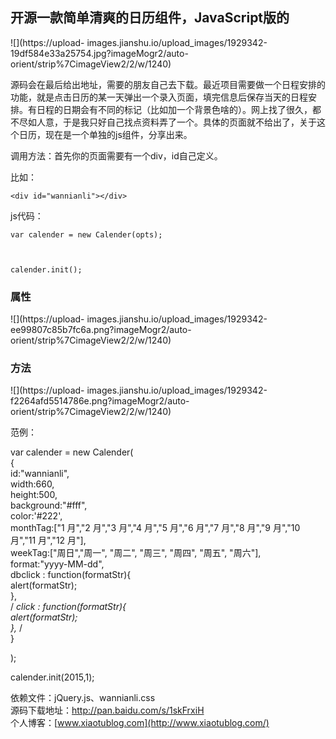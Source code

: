 ##  开源一款简单清爽的日历组件，JavaScript版的

![](https://upload-
images.jianshu.io/upload_images/1929342-19df584e33a25754.jpg?imageMogr2/auto-
orient/strip%7CimageView2/2/w/1240)

源码会在最后给出地址，需要的朋友自己去下载。最近项目需要做一个日程安排的功能，就是点击日历的某一天弹出一个录入页面，填完信息后保存当天的日程安排。有日程的日期会有不同的标记（比如加一个背景色啥的）。网上找了很久，都不尽如人意，于是我只好自己找点资料弄了一个。具体的页面就不给出了，关于这个日历，现在是一个单独的js组件，分享出来。

调用方法：首先你的页面需要有一个div，id自己定义。

比如：

    
    
    <div id="wannianli"></div>

js代码：

    
    
    var calender = new Calender(opts);
    
    calender.init();

### 属性

![](https://upload-
images.jianshu.io/upload_images/1929342-ee99807c85b7fc6a.png?imageMogr2/auto-
orient/strip%7CimageView2/2/w/1240)

### 方法

![](https://upload-
images.jianshu.io/upload_images/1929342-f2264afd5514786e.png?imageMogr2/auto-
orient/strip%7CimageView2/2/w/1240)

范例：

var calender = new Calender(  
{  
id:"wannianli",  
width:660,  
height:500,  
background:"#fff",  
color:'#222',  
monthTag:["1 月","2 月","3 月","4 月","5 月","6 月","7 月","8 月","9 月","10 月","11
月","12 月"],  
weekTag:["周日","周一", "周二", "周三", "周四", "周五", "周六"],  
format:"yyyy-MM-dd",  
dbclick : function(formatStr){  
alert(formatStr);  
},  
/ _click : function(formatStr){  
alert(formatStr);  
},_ /  
}

);

calender.init(2015,1);

依赖文件：jQuery.js、wannianli.css  
源码下载地址：<http://pan.baidu.com/s/1skFrxiH>  
个人博客：[www.xiaotublog.com](http://www.xiaotublog.com/)


